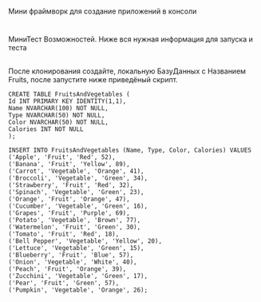 #
Мини фраймворк для создание приложений в консоли
#

##
МиниТест Возможностей. Ниже вся нужная информация для запуска и теста
##

После клонирования создайте, локальную БазуДанных 
c Названием Fruits, после запустите ниже приведёный скрипт. 
```
CREATE TABLE FruitsAndVegetables ( 
Id INT PRIMARY KEY IDENTITY(1,1), 
Name NVARCHAR(100) NOT NULL, 
Type NVARCHAR(50) NOT NULL, 
Color NVARCHAR(50) NOT NULL, 
Calories INT NOT NULL 
); 

INSERT INTO FruitsAndVegetables (Name, Type, Color, Calories) VALUES
('Apple', 'Fruit', 'Red', 52),
('Banana', 'Fruit', 'Yellow', 89),
('Carrot', 'Vegetable', 'Orange', 41),
('Broccoli', 'Vegetable', 'Green', 34),
('Strawberry', 'Fruit', 'Red', 32),
('Spinach', 'Vegetable', 'Green', 23),
('Orange', 'Fruit', 'Orange', 47),
('Cucumber', 'Vegetable', 'Green', 16),
('Grapes', 'Fruit', 'Purple', 69),
('Potato', 'Vegetable', 'Brown', 77),
('Watermelon', 'Fruit', 'Green', 30),
('Tomato', 'Fruit', 'Red', 18),
('Bell Pepper', 'Vegetable', 'Yellow', 20),
('Lettuce', 'Vegetable', 'Green', 15),
('Blueberry', 'Fruit', 'Blue', 57),
('Onion', 'Vegetable', 'White', 40),
('Peach', 'Fruit', 'Orange', 39),
('Zucchini', 'Vegetable', 'Green', 17),
('Pear', 'Fruit', 'Green', 57),
('Pumpkin', 'Vegetable', 'Orange', 26);
```
